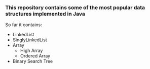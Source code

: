 ### This repository contains some of the most popular data structures implemented in Java

So far it contains:
 
- LinkedList
 - SinglyLinkedList
- Array
  - High Array
  - Ordered Array
- Binary Search Tree
